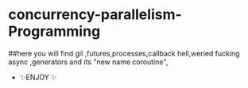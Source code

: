 # concurrency-parallelism-Programming
##here you will find gil ,futures,processes,callback hell,weried fucking async ,generators and its "new name coroutine",
- ✨ENJOY ✨
